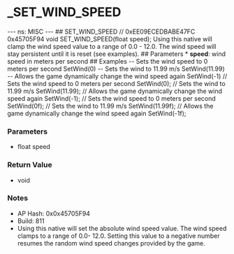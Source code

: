 # _SET_WIND_SPEED

--- ns: MISC --- ## SET_WIND_SPEED  // 0xEE09ECEDBABE47FC 0x45705F94 void SET_WIND_SPEED(float speed);  Using this native will clamp the wind speed value to a range of 0.0 - 12.0. The wind speed will stay persistent until it is reset (see examples).  ## Parameters * **speed**: wind speed in meters per second  ## Examples -- Sets the wind speed to 0 meters per second SetWind(0)  -- Sets the wind to 11.99 m/s SetWind(11.99)  -- Allows the game dynamically change the wind speed again SetWind(-1)  // Sets the wind speed to 0 meters per second SetWind(0);  // Sets the wind to 11.99 m/s SetWind(11.99);  // Allows the game dynamically change the wind speed again SetWind(-1);  // Sets the wind speed to 0 meters per second SetWind(0f);  // Sets the wind to 11.99 m/s SetWind(11.99f);  // Allows the game dynamically change the wind speed again SetWind(-1f);

### Parameters
* float speed

### Return Value
* void

### Notes
* AP Hash: 0x0x45705F94
* Build: 811
* Using this native will set the absolute wind speed value. The wind speed clamps to a range of 0.0- 12.0. Setting this value to a negative number resumes the random wind speed changes provided by the game.

